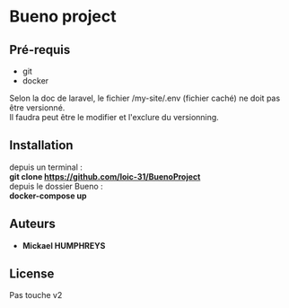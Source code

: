 
# Bueno project

## Pré-requis

* git
* docker

Selon la doc de laravel, le fichier /my-site/.env (fichier caché) ne doit pas être versionné.  
Il faudra peut être le modifier et l'exclure du versionning.  

## Installation

depuis un terminal :  
**git clone https://github.com/loic-31/BuenoProject**  
depuis le dossier Bueno :  
**docker-compose up**  

## Auteurs

* **Mickael HUMPHREYS**

## License

Pas touche v2
